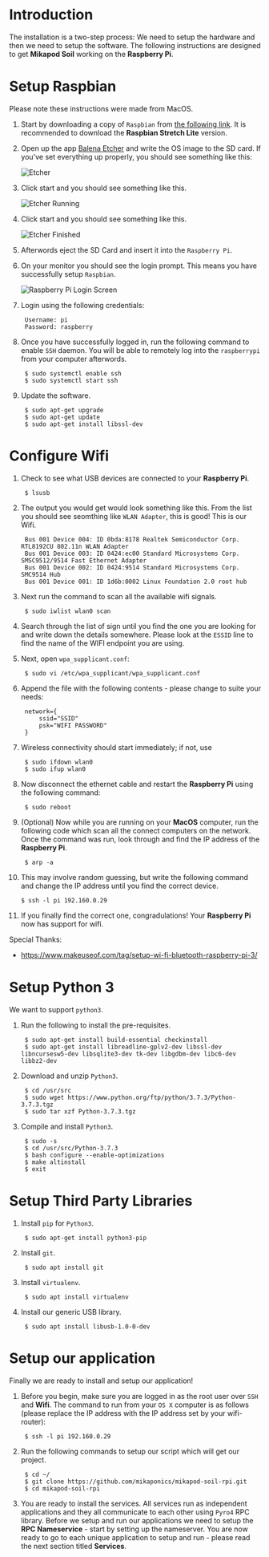 # Introduction

The installation is a two-step process: We need to setup the hardware and then we need to setup the software. The following instructions are designed to get **Mikapod Soil** working on the **Raspberry Pi**.

# Setup Raspbian
Please note these instructions were made from MacOS.

1. Start by downloading a copy of ``Raspbian`` from [the following link](https://www.raspberrypi.org/downloads/raspbian/). It is recommended to download the **Raspbian Stretch Lite** version.

2. Open up the app [Balena Etcher](https://www.balena.io/etcher/?ref=etcher_footer) and write the OS image to the SD card. If you've set everything up properly, you should see something like this:

    ![Etcher](../img/hardware/devops_1_1_etcher_ready.png)

3. Click start and you should see something like this.

    ![Etcher Running](../img/hardware/devops_1_2_etcher_running.png)

4. Click start and you should see something like this.

    ![Etcher Finished](../img/hardware/devops_1_3_etcher_finished.png)

5. Afterwords eject the SD Card and insert it into the ``Raspberry Pi``.

6. On your monitor you should see the login prompt. This means you have successfully setup ``Raspbian``.

    ![Raspberry Pi Login Screen](../img/hardware/devops_1_5_login.jpeg)

7. Login using the following credentials:

        Username: pi
        Password: raspberry

8. Once you have successfully logged in, run the following command to enable ``SSH`` daemon. You will be able to remotely log into the ``raspberrypi`` from your computer afterwords.

        $ sudo systemctl enable ssh
        $ sudo systemctl start ssh

9. Update the software.

        $ sudo apt-get upgrade
        $ sudo apt-get update
        $ sudo apt-get install libssl-dev


# Configure Wifi

1. Check to see what USB devices are connected to your **Raspberry Pi**.

        $ lsusb

2. The output you would get would look something like this. From the list you should see seomthing like ``WLAN Adapter``, this is good! This is our Wifi.

        Bus 001 Device 004: ID 0bda:8178 Realtek Semiconductor Corp. RTL8192CU 802.11n WLAN Adapter
        Bus 001 Device 003: ID 0424:ec00 Standard Microsystems Corp. SMSC9512/9514 Fast Ethernet Adapter
        Bus 001 Device 002: ID 0424:9514 Standard Microsystems Corp. SMC9514 Hub
        Bus 001 Device 001: ID 1d6b:0002 Linux Foundation 2.0 root hub

3. Next run the command to scan all the available wifi signals.

        $ sudo iwlist wlan0 scan

4. Search through the list of sign until you find the one you are looking for and write down the details somewhere. Please look at the ``ESSID`` line to find the name of the WIFI endpoint you are using.

5. Next, open ``wpa_supplicant.conf``:

        $ sudo vi /etc/wpa_supplicant/wpa_supplicant.conf

6. Append the file with the following contents - please change to suite your needs:

        network={
            ssid="SSID"
            psk="WIFI PASSWORD"
        }

7. Wireless connectivity should start immediately; if not, use

        $ sudo ifdown wlan0
        $ sudo ifup wlan0

8. Now disconnect the ethernet cable and restart the **Raspberry Pi** using the following command:

        $ sudo reboot

9. (Optional) Now while you are running on your **MacOS** computer, run the following code which scan all the connect computers on the network. Once the command was run, look through and find the IP address of the **Raspberry Pi**.

        $ arp -a

10. This may involve random guessing, but write the following command and change the IP address until you find the correct device.

        $ ssh -l pi 192.160.0.29

11. If you finally find the correct one, congradulations! Your **Raspberry Pi** now has support for wifi.

Special Thanks:

* https://www.makeuseof.com/tag/setup-wi-fi-bluetooth-raspberry-pi-3/


# Setup Python 3
We want to support ``python3``.

1. Run the following to install the pre-requisites.

        $ sudo apt-get install build-essential checkinstall
        $ sudo apt-get install libreadline-gplv2-dev libssl-dev libncursesw5-dev libsqlite3-dev tk-dev libgdbm-dev libc6-dev libbz2-dev

2. Download and unzip ``Python3``.

        $ cd /usr/src
        $ sudo wget https://www.python.org/ftp/python/3.7.3/Python-3.7.3.tgz
        $ sudo tar xzf Python-3.7.3.tgz

3. Compile and install ``Python3``.

        $ sudo -s
        $ cd /usr/src/Python-3.7.3
        $ bash configure --enable-optimizations
        $ make altinstall
        $ exit

# Setup Third Party Libraries

1. Install ``pip`` for ``Python3``.

        $ sudo apt-get install python3-pip

2. Install ``git``.

        $ sudo apt install git

3. Install ``virtualenv``.

        $ sudo apt install virtualenv

4. Install our generic USB library.

        $ sudo apt install libusb-1.0-0-dev

# Setup our application
Finally we are ready to install and setup our application!


1. Before you begin, make sure you are logged in as the root user over ``SSH`` and **Wifi**. The command to run from your ``OS X`` computer is as follows (please replace the IP address with the IP address set by your wifi-router):

        $ ssh -l pi 192.160.0.29

2. Run the following commands to setup our script which will get our project.

        $ cd ~/
        $ git clone https://github.com/mikaponics/mikapod-soil-rpi.git
        $ cd mikapod-soil-rpi

3. You are ready to install the services. All services run as independent applications and they all communicate to each other using `Pyro4` RPC library. Before we setup and run our applications we need to setup the **RPC Nameservice** - start by setting up the nameserver. You are now ready to go to each unique application to setup and run - please read the next section titled **Services**.
